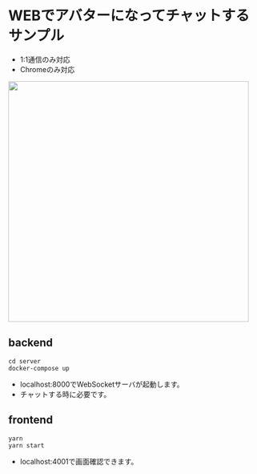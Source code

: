 # WEBでアバターになってチャットするサンプル

* 1:1通信のみ対応
* Chromeのみ対応

<img src='./image/demo.gif' width='480px' />

## backend
```
cd server
docker-compose up
```

* localhost:8000でWebSocketサーバが起動します。
* チャットする時に必要です。

## frontend
```
yarn 
yarn start
```

* localhost:4001で画面確認できます。

